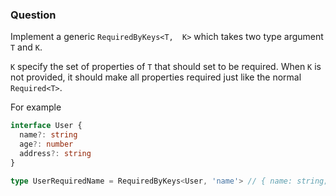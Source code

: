   ### Question

  Implement a generic `RequiredByKeys<T,  K>` which takes two type argument `T` and `K`.

  `K` specify the set of properties of `T` that should set to be required. When `K` is not provided, it should make all properties required just like the normal `Required<T>`.

  For example

  ```typescript
  interface User {
    name?: string
    age?: number
    address?: string
  }

  type UserRequiredName = RequiredByKeys<User, 'name'> // { name: string; age?: number; address?: string }

  ```
